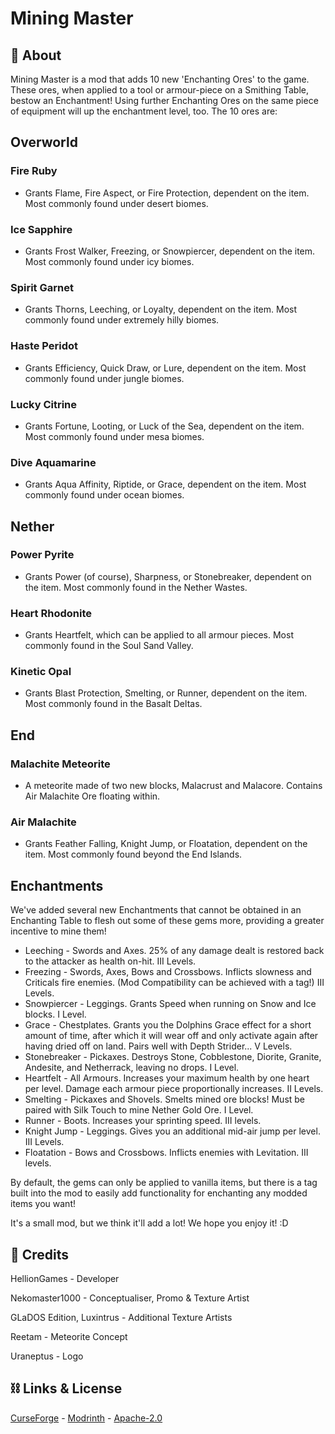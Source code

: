 # Mining Master
## 📖 About

Mining Master is a mod that adds 10 new 'Enchanting Ores' to the game.
These ores, when applied to a tool or armour-piece on a Smithing Table, bestow an Enchantment!
Using further Enchanting Ores on the same piece of equipment will up the enchantment level, too.
The 10 ores are:

## Overworld

### Fire Ruby
- Grants Flame, Fire Aspect, or Fire Protection, dependent on the item. Most commonly found under desert biomes.

### Ice Sapphire
- Grants Frost Walker, Freezing, or Snowpiercer, dependent on the item. Most commonly found under icy biomes.

### Spirit Garnet
- Grants Thorns, Leeching, or Loyalty, dependent on the item. Most commonly found under extremely hilly biomes.

### Haste Peridot
- Grants Efficiency, Quick Draw, or Lure, dependent on the item. Most commonly found under jungle biomes.

### Lucky Citrine
- Grants Fortune, Looting, or Luck of the Sea, dependent on the item. Most commonly found under mesa biomes.

### Dive Aquamarine
- Grants Aqua Affinity, Riptide, or Grace, dependent on the item. Most commonly found under ocean biomes.

## Nether

### Power Pyrite
- Grants Power (of course), Sharpness, or Stonebreaker, dependent on the item. Most commonly found in the Nether Wastes.

### Heart Rhodonite
- Grants Heartfelt, which can be applied to all armour pieces. Most commonly found in the Soul Sand Valley.

### Kinetic Opal
- Grants Blast Protection, Smelting, or Runner, dependent on the item. Most commonly found in the Basalt Deltas.

## End

### Malachite Meteorite
- A meteorite made of two new blocks, Malacrust and Malacore. Contains Air Malachite Ore floating within.

### Air Malachite
- Grants Feather Falling, Knight Jump, or Floatation, dependent on the item. Most commonly found beyond the End Islands.

## Enchantments

We've added several new Enchantments that cannot be obtained in an Enchanting Table to flesh out some of these gems more, providing a greater incentive to mine them!

- Leeching - Swords and Axes. 25% of any damage dealt is restored back to the attacker as health on-hit. III Levels.
- Freezing - Swords, Axes, Bows and Crossbows. Inflicts slowness and Criticals fire enemies. (Mod Compatibility can be achieved with a tag!) III Levels.
- Snowpiercer - Leggings. Grants Speed when running on Snow and Ice blocks. I Level.
- Grace - Chestplates. Grants you the Dolphins Grace effect for a short amount of time, after which it will wear off and only activate again after having dried off on land. Pairs well with Depth Strider... V Levels.
- Stonebreaker - Pickaxes. Destroys Stone, Cobblestone, Diorite, Granite, Andesite, and Netherrack, leaving no drops. I Level.
- Heartfelt - All Armours. Increases your maximum health by one heart per level. Damage each armour piece proportionally increases. II Levels.
- Smelting - Pickaxes and Shovels. Smelts mined ore blocks! Must be paired with Silk Touch to mine Nether Gold Ore. I Level.
- Runner - Boots. Increases your sprinting speed. III levels.
- Knight Jump - Leggings. Gives you an additional mid-air jump per level. III Levels.
- Floatation - Bows and Crossbows. Inflicts enemies with Levitation. III levels.

By default, the gems can only be applied to vanilla items, but there is a tag built into the mod to easily add functionality for enchanting any modded items you want!

It's a small mod, but we think it'll add a lot! We hope you enjoy it! :D

## 📰 Credits

HellionGames - Developer

Nekomaster1000 - Conceptualiser, Promo & Texture Artist

GLaDOS Edition, Luxintrus - Additional Texture Artists

Reetam - Meteorite Concept

Uraneptus - Logo

## ⛓ Links & License

[CurseForge](https://www.curseforge.com/minecraft/mc-mods/mining-master) - 
[Modrinth](https://modrinth.com/mod/mining-master) - 
[Apache-2.0](https://choosealicense.com/licenses/apache-2.0/)
